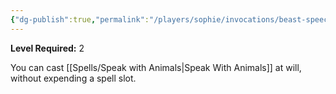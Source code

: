 ```yaml
---
{"dg-publish":true,"permalink":"/players/sophie/invocations/beast-speech/","noteIcon":""}
---
```


**Level Required:** 2  


You can cast [[Spells/Speak with Animals\|Speak With Animals]] at will, without expending a spell slot.